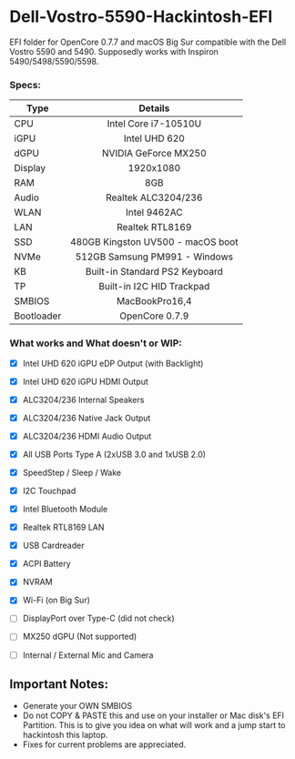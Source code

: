 # Dell-Vostro-5590-Hackintosh-EFI
EFI folder for OpenCore 0.7.7 and macOS Big Sur compatible with the Dell Vostro 5590 and 5490. Supposedly works with Inspiron 5490/5498/5590/5598.

### Specs:
Type | Details
| -------------- |:----------------------------:|
CPU | Intel Core i7-10510U
iGPU | Intel UHD 620
dGPU | NVIDIA GeForce MX250
Display | 1920x1080
RAM | 8GB
Audio | Realtek ALC3204/236
WLAN | Intel 9462AC
LAN | Realtek RTL8169
SSD | 480GB Kingston UV500 - macOS boot
NVMe | 512GB Samsung PM991 - Windows
KB | Built-in Standard PS2 Keyboard
TP | Built-in I2C HID Trackpad
SMBIOS | MacBookPro16,4
Bootloader | OpenCore 0.7.9

### What works and What doesn't or WIP:
- [x] Intel UHD 620 iGPU eDP Output (with Backlight)
- [x] Intel UHD 620 iGPU HDMI Output
- [x] ALC3204/236 Internal Speakers
- [x] ALC3204/236 Native Jack Output
- [x] ALC3204/236 HDMI Audio Output
- [x] All USB Ports Type A (2xUSB 3.0 and 1xUSB 2.0)
- [x] SpeedStep / Sleep / Wake
- [x] I2C Touchpad
- [x] Intel Bluetooth Module
- [x] Realtek RTL8169 LAN
- [x] USB Cardreader
- [x] ACPI Battery
- [x] NVRAM
- [x] Wi-Fi (on Big Sur)

- [ ] DisplayPort over Type-C (did not check)
- [ ] MX250 dGPU (Not supported)
- [ ] Internal / External Mic and Camera

## Important Notes:
- Generate your OWN SMBIOS
- Do not COPY & PASTE this and use on your installer or Mac disk's EFI Partition. This is to give you idea on what will work and a jump start to hackintosh this laptop.
- Fixes for current problems are appreciated.
